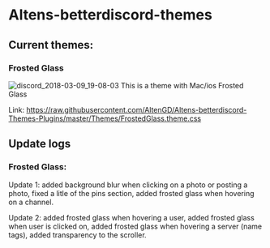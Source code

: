 # Altens-betterdiscord-themes

## Current themes:

### Frosted Glass
![discord_2018-03-09_19-08-03](https://user-images.githubusercontent.com/35349837/37235545-768c5a86-23cd-11e8-91ff-b45200a47c78.png)
This is a theme with Mac/ios Frosted Glass

Link: https://raw.githubusercontent.com/AltenGD/Altens-betterdiscord-Themes-Plugins/master/Themes/FrostedGlass.theme.css

## Update logs
### Frosted Glass:
Update 1: added background blur when clicking on a photo or posting a photo, fixed a litle of the pins section, added frosted glass when hovering on a channel.

Update 2: added frosted glass when hovering a user, added frosted glass when user is clicked on, added frosted glass when hovering a server (name tags), added transparency to the scroller.
